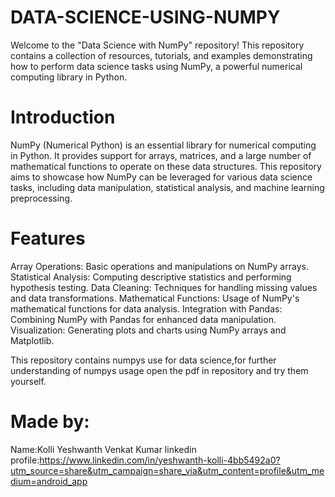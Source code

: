 # DATA-SCIENCE-USING-NUMPY
Welcome to the "Data Science with NumPy" repository! This repository contains a collection of resources, tutorials, and examples demonstrating how to perform data science tasks using NumPy, a powerful numerical computing library in Python.

# Introduction
NumPy (Numerical Python) is an essential library for numerical computing in Python. It provides support for arrays, matrices, and a large number of mathematical functions to operate on these data structures. This repository aims to showcase how NumPy can be leveraged for various data science tasks, including data manipulation, statistical analysis, and machine learning preprocessing.

# Features
Array Operations: Basic operations and manipulations on NumPy arrays.
Statistical Analysis: Computing descriptive statistics and performing hypothesis testing.
Data Cleaning: Techniques for handling missing values and data transformations.
Mathematical Functions: Usage of NumPy's mathematical functions for data analysis.
Integration with Pandas: Combining NumPy with Pandas for enhanced data manipulation.
Visualization: Generating plots and charts using NumPy arrays and Matplotlib.

This repository contains numpys use for data science,for further understanding of numpys usage open the pdf in repository and try them yourself.

# Made by:

Name:Kolli Yeshwanth Venkat Kumar
linkedin profile:https://www.linkedin.com/in/yeshwanth-kolli-4bb5492a0?utm_source=share&utm_campaign=share_via&utm_content=profile&utm_medium=android_app

